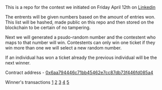 This is a repo for the contest we initiated on Friday April 12th on [Linkedin](https://www.linkedin.com/feed/update/urn:li:activity:6522477165399932928/)

The entrents will be given numbers based on the amount of entries won. This list will be hashed, made public on this repo and then stored on the blockchain to be certain of no tampering. 

Next we will generated a psudo-random number and the contestent who maps to that number will win. Contestents can only win one ticket if they win more than one we will select a new random number.

If an individual has won a ticket already the previous individual will be the next winner.

Contract address - [0x6aa794446c71bb45462e7cc87db73f446fd085a4](https://ropsten.etherscan.io/address/0x6aa794446c71bb45462e7cc87db73f446fd085a4)

Winner's transactions 
[1](https://ropsten.etherscan.io/tx/0xd8ee883760dbc21063e444f2095aec3167b55a5410058e44be3adcef717c06d7)
[2](https://ropsten.etherscan.io/tx/0xcd59c9b38416595fae10454e15b243fdb6122246f86a4e2fe50702bb6158bca8)
[3](https://ropsten.etherscan.io/tx/0xa6dc37b72ae90a2751b0404771758fcdd3e8af531782e5a54c114e6fbe65efce)
[4](https://ropsten.etherscan.io/tx/0x9e099862d92c173f553d2f14c3b70cf7980e1de9687b9405698b5a3a35ab27e8)
[5](https://ropsten.etherscan.io/tx/0xb49e61c695879827f46ccd708fc962312fae511574cd4583f3556af587d52109)